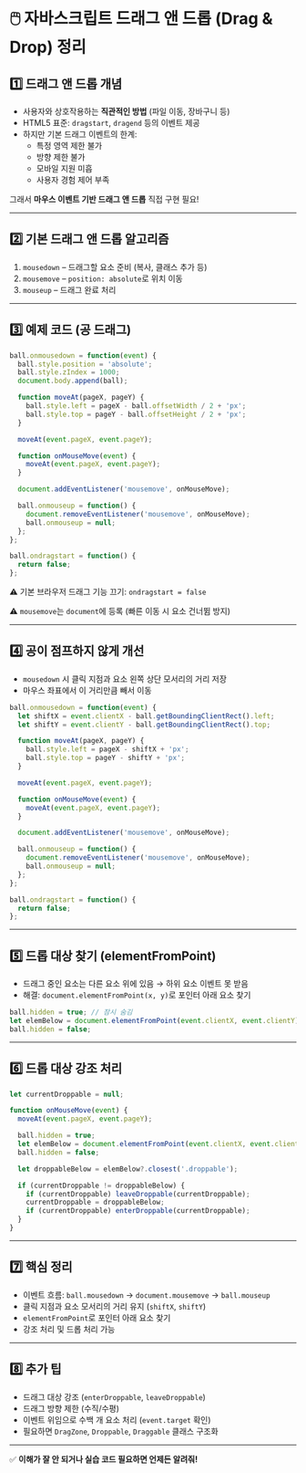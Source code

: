 
# 🖱️ 자바스크립트 드래그 앤 드롭 (Drag & Drop) 정리

## 1️⃣ 드래그 앤 드롭 개념

- 사용자와 상호작용하는 **직관적인 방법** (파일 이동, 장바구니 등)
- HTML5 표준: `dragstart`, `dragend` 등의 이벤트 제공
- 하지만 기본 드래그 이벤트의 한계:
    - 특정 영역 제한 불가
    - 방향 제한 불가
    - 모바일 지원 미흡
    - 사용자 경험 제어 부족

그래서 **마우스 이벤트 기반 드래그 앤 드롭** 직접 구현 필요!

---

## 2️⃣ 기본 드래그 앤 드롭 알고리즘

1. `mousedown` – 드래그할 요소 준비 (복사, 클래스 추가 등)
2. `mousemove` – `position: absolute`로 위치 이동
3. `mouseup` – 드래그 완료 처리

---

## 3️⃣ 예제 코드 (공 드래그)

```javascript
ball.onmousedown = function(event) {
  ball.style.position = 'absolute';
  ball.style.zIndex = 1000;
  document.body.append(ball);

  function moveAt(pageX, pageY) {
    ball.style.left = pageX - ball.offsetWidth / 2 + 'px';
    ball.style.top = pageY - ball.offsetHeight / 2 + 'px';
  }

  moveAt(event.pageX, event.pageY);

  function onMouseMove(event) {
    moveAt(event.pageX, event.pageY);
  }

  document.addEventListener('mousemove', onMouseMove);

  ball.onmouseup = function() {
    document.removeEventListener('mousemove', onMouseMove);
    ball.onmouseup = null;
  };
};

ball.ondragstart = function() {
  return false;
};
```

⚠️ 기본 브라우저 드래그 기능 끄기: `ondragstart = false`

⚠️ `mousemove`는 `document`에 등록 (빠른 이동 시 요소 건너뜀 방지)

---

## 4️⃣ 공이 점프하지 않게 개선

- `mousedown` 시 클릭 지점과 요소 왼쪽 상단 모서리의 거리 저장
- 마우스 좌표에서 이 거리만큼 빼서 이동

```javascript
ball.onmousedown = function(event) {
  let shiftX = event.clientX - ball.getBoundingClientRect().left;
  let shiftY = event.clientY - ball.getBoundingClientRect().top;

  function moveAt(pageX, pageY) {
    ball.style.left = pageX - shiftX + 'px';
    ball.style.top = pageY - shiftY + 'px';
  }

  moveAt(event.pageX, event.pageY);

  function onMouseMove(event) {
    moveAt(event.pageX, event.pageY);
  }

  document.addEventListener('mousemove', onMouseMove);

  ball.onmouseup = function() {
    document.removeEventListener('mousemove', onMouseMove);
    ball.onmouseup = null;
  };
};

ball.ondragstart = function() {
  return false;
};
```

---

## 5️⃣ 드롭 대상 찾기 (elementFromPoint)

- 드래그 중인 요소는 다른 요소 위에 있음 → 하위 요소 이벤트 못 받음
- 해결: `document.elementFromPoint(x, y)`로 포인터 아래 요소 찾기

```javascript
ball.hidden = true; // 잠시 숨김
let elemBelow = document.elementFromPoint(event.clientX, event.clientY);
ball.hidden = false;
```

---

## 6️⃣ 드롭 대상 강조 처리

```javascript
let currentDroppable = null;

function onMouseMove(event) {
  moveAt(event.pageX, event.pageY);

  ball.hidden = true;
  let elemBelow = document.elementFromPoint(event.clientX, event.clientY);
  ball.hidden = false;

  let droppableBelow = elemBelow?.closest('.droppable');

  if (currentDroppable != droppableBelow) {
    if (currentDroppable) leaveDroppable(currentDroppable);
    currentDroppable = droppableBelow;
    if (currentDroppable) enterDroppable(currentDroppable);
  }
}
```

---

## 7️⃣ 핵심 정리

- 이벤트 흐름: `ball.mousedown` → `document.mousemove` → `ball.mouseup`
- 클릭 지점과 요소 모서리의 거리 유지 (`shiftX`, `shiftY`)
- `elementFromPoint`로 포인터 아래 요소 찾기
- 강조 처리 및 드롭 처리 가능

---

## 8️⃣ 추가 팁

- 드래그 대상 강조 (`enterDroppable`, `leaveDroppable`)
- 드래그 방향 제한 (수직/수평)
- 이벤트 위임으로 수백 개 요소 처리 (`event.target` 확인)
- 필요하면 `DragZone`, `Droppable`, `Draggable` 클래스 구조화

---

✅ **이해가 잘 안 되거나 실습 코드 필요하면 언제든 알려줘!**
